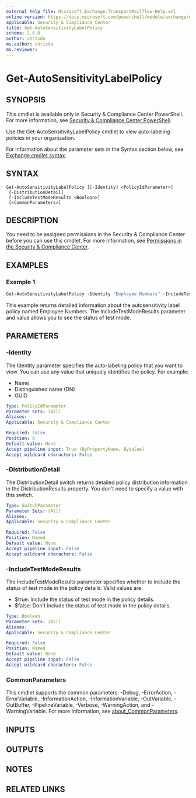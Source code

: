 ```yaml
---
external help file: Microsoft.Exchange.TransportMailflow-Help.xml
online version: https://docs.microsoft.com/powershell/module/exchange/get-autosensitivitylabelpolicy
applicable: Security & Compliance Center
title: Get-AutoSensitivityLabelPolicy
schema: 2.0.0
author: chrisda
ms.author: chrisda
ms.reviewer:
---
```


# Get-AutoSensitivityLabelPolicy

## SYNOPSIS
This cmdlet is available only in Security & Compliance Center PowerShell. For more information, see [Security & Compliance Center PowerShell](https://docs.microsoft.com/powershell/exchange/scc-powershell).

Use the Get-AutoSensitivityLabelPolicy cmdlet to view auto-labeling policies in your organization.

For information about the parameter sets in the Syntax section below, see [Exchange cmdlet syntax](https://docs.microsoft.com/powershell/exchange/exchange-cmdlet-syntax).

## SYNTAX

```
Get-AutoSensitivityLabelPolicy [[-Identity] <PolicyIdParameter>]
 [-DistributionDetail]
 [-IncludeTestModeResults <Boolean>]
 [<CommonParameters>]
```

## DESCRIPTION
You need to be assigned permissions in the Security & Compliance Center before you can use this cmdlet. For more information, see [Permissions in the Security & Compliance Center](https://docs.microsoft.com/microsoft-365/security/office-365-security/permissions-in-the-security-and-compliance-center).

## EXAMPLES

### Example 1
```powershell
Get-AutoSensitivityLabelPolicy -Identity "Employee Numbers" -IncludeTestModeResults $true
```

This example returns detailed information about the autosensitivity label policy named Employee Numbers. The IncludeTestModeResults parameter and value allows you to see the status of test mode.

## PARAMETERS

### -Identity
The Identity parameter specifies the auto-labeling policy that you want to view. You can use any value that uniquely identifies the policy. For example:

- Name
- Distinguished name (DN)
- GUID

```yaml
Type: PolicyIdParameter
Parameter Sets: (All)
Aliases:
Applicable: Security & Compliance Center

Required: False
Position: 0
Default value: None
Accept pipeline input: True (ByPropertyName, ByValue)
Accept wildcard characters: False
```

### -DistributionDetail
The DistributionDetail switch returns detailed policy distribution information in the DistributionResults property. You don't need to specify a value with this switch.

```yaml
Type: SwitchParameter
Parameter Sets: (All)
Aliases:
Applicable: Security & Compliance Center

Required: False
Position: Named
Default value: None
Accept pipeline input: False
Accept wildcard characters: False
```

### -IncludeTestModeResults
The IncludeTestModeResults parameter specifies whether to include the status of test mode in the policy details. Valid values are:

- $true: Include the status of test mode in the policy details.
- $false: Don't include the status of test mode in the policy details.

```yaml
Type: Boolean
Parameter Sets: (All)
Aliases:
Applicable: Security & Compliance Center

Required: False
Position: Named
Default value: None
Accept pipeline input: False
Accept wildcard characters: False
```

### CommonParameters
This cmdlet supports the common parameters: -Debug, -ErrorAction, -ErrorVariable, -InformationAction, -InformationVariable, -OutVariable, -OutBuffer, -PipelineVariable, -Verbose, -WarningAction, and -WarningVariable. For more information, see [about_CommonParameters](https://go.microsoft.com/fwlink/p/?LinkID=113216).

## INPUTS

###  

## OUTPUTS

###  

## NOTES

## RELATED LINKS
